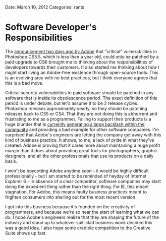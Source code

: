 Date: March 10, 2012
Categories: rants

# Software Developer's Responsibilities

The [announcement two days ago by Adobe](http://www.adobe.com/support/security/bulletins/apsb12-11.html) that "critical" vulnerabilities in Photoshop CS5.5, which is less than a year old, could only be patched by a paid upgrade to CS6 brought me to thinking about the responsibilities of developers towards their customers. It also started me thinking about how I might start living an Adobe-free existence through open-source tools. This is an evolving area with no best practices, but I think everyone agrees that this is a bad move.

Critical security vulnerabilities in paid software should be patched in any software that is inside its obsolescence period. The exact definition of this period is under debate, but let's assume it to be 2 release cycles. Photoshop releases approximately yearly, so they should be patching releases back to CS5 or CS4. That they are not doing this is abhorrent and frustrating to me as a programmer. Failing to support their products is a huge blunder that is [currently generating a large backlash within the community](http://news.ycombinator.com/item?id=3952263) and providing a bad example for other software companies. I'm surprised that Adobe's engineers are letting the company get away with this kind of business practice. It shows, to me, a lack of pride in what they've created. Adobe is proving that it cares more about maintaining a huge profit margin than it does about providing great tools for photographers, graphic designers, and all the other professionals that use its products on a daily basis.

I won't be boycotting Adobe anytime soon - it would be highly difficult professionally - but I am started to be reminded of heyday of Internet Explorer 6 - in absence of a clear competitor, software companies may start doing the expedient thing rather than the right thing. For IE, this meant stagnation. For Adobe, this means faulty business practices meant to frighten consumers into shelling out for the most recent version.

 I got into this business because it's founded on the creativity of programmers, and because we're so near the start of learning what we can do. I hope Adobe's engineers realize that they are shaping the future of the industry and stand up to whatever suit-clad business wonk decided this was a good idea. I also hope some credible competition to the Creative Suite shows up fast.
